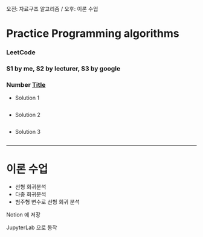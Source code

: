 오전: 자료구조 알고리즘 / 오후: 이론 수업

# Practice Programming algorithms

### LeetCode
### S1 by me, S2 by lecturer, S3 by google

### Number [Title](Url)

- Solution 1
  
```python

```


- Solution 2

```python

```


- Solution 3

```python

```


---
# 이론 수업
- 선형 회귀분석
- 다중 회귀분석 
- 범주형 변수로 선형 회귀 분석

Notion 에 저장

JupyterLab 으로 동작